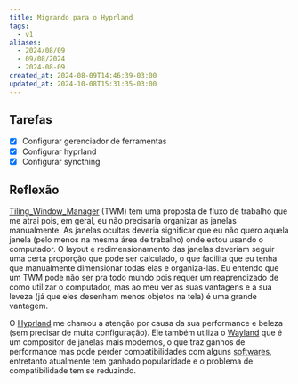 ```yaml
---
title: Migrando para o Hyprland
tags:
  - v1
aliases:
  - 2024/08/09
  - 09/08/2024
  - 2024-08-09
created_at: 2024-08-09T14:46:39-03:00
updated_at: 2024-10-08T15:31:35-03:00
---
```

## Tarefas

- [x] Configurar gerenciador de ferramentas
- [x] Configurar hyprland
- [x] Configurar syncthing

## Reflexão

[Tiling_Window_Manager](../api/atomos/2024/08/10/Tiling_Window_Manager.md) (TWM) tem uma proposta de fluxo de trabalho que me atrai pois, em geral, eu não precisaria organizar as janelas manualmente. As janelas ocultas deveria significar que eu não quero aquela janela (pelo menos na mesma área de trabalho) onde estou usando o computador. O layout e redimensionamento das janelas deveriam seguir uma certa proporção que pode ser calculado, o que facilita que eu tenha que manualmente dimensionar todas elas e organiza-las. Eu entendo que um TWM pode não ser pra todo mundo pois requer um reaprendizado de como utilizar o computador, mas ao meu ver as suas vantagens e a sua leveza (já que eles desenham menos objetos na tela) é uma grande vantagem.

O [Hyprland](../api/entrada/2024/08/10/Hyprland.md) me chamou a atenção por causa da sua performance e beleza (sem precisar de muita configuração). Ele também utiliza o [Wayland](../api/entrada/2024/08/17/Wayland.md) que é um compositor de janelas mais modernos, o que traz ganhos de performance mas pode perder compatibilidades com alguns [softwares](../api/entrada/2024/07/26/Software.md), entretanto atualmente tem ganhado popularidade e o problema de compatibilidade tem se reduzindo.